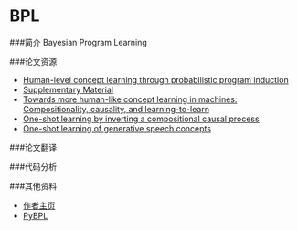 # BPL

###简介
Bayesian Program Learning

###论文资源

* [Human-level concept learning through probabilistic program induction](./论文资源/Science-2015-Lake-1332-8.pdf/)
* [Supplementary Material](./论文资源/Lake-SM.pdf/)
* [Towards more human-like concept learning in machines: Compositionality, causality, and learning-to-learn](./论文资源/LakePhDThesis.pdf/)
* [One-shot learning by inverting a compositional causal process](./论文资源/lake_nips2013.pdf/)
* [One-shot learning of generative speech concepts](./论文资源/lake-cogsci14.pdf/)

###论文翻译

###代码分析

###其他资料

* [作者主页](http://cims.nyu.edu/~brenden/)
* [PyBPL](https://github.com/MaxwellRebo/PyBPL)
